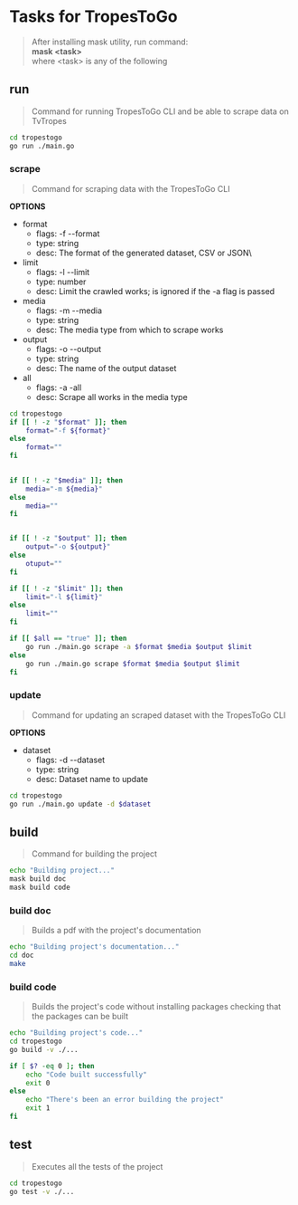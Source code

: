 # Tasks for TropesToGo
> After installing mask utility, run command:  
> **mask \<task\>**  
> where \<task\> is any of the following

## run
> Command for running TropesToGo CLI and be able to scrape data on TvTropes
~~~sh
cd tropestogo
go run ./main.go
~~~

### scrape
> Command for scraping data with the TropesToGo CLI

**OPTIONS**
* format
  * flags: -f --format
  * type: string
  * desc: The format of the generated dataset, CSV or JSON\
* limit
  * flags: -l --limit
  * type: number
  * desc: Limit the crawled works; is ignored if the -a flag is passed
* media
  * flags: -m --media
  * type: string
  * desc: The media type from which to scrape works
* output
  * flags: -o --output
  * type: string
  * desc: The name of the output dataset
* all
  * flags: -a -all
  * desc: Scrape all works in the media type

~~~sh
cd tropestogo
if [[ ! -z "$format" ]]; then 
    format="-f ${format}" 
else
    format=""
fi

    
if [[ ! -z "$media" ]]; then 
    media="-m ${media}"
else
    media=""
fi


if [[ ! -z "$output" ]]; then 
    output="-o ${output}"
else
    otuput=""
fi

if [[ ! -z "$limit" ]]; then
    limit="-l ${limit}"
else
    limit=""
fi

if [[ $all == "true" ]]; then
    go run ./main.go scrape -a $format $media $output $limit
else
    go run ./main.go scrape $format $media $output $limit
fi
~~~

### update
> Command for updating an scraped dataset with the TropesToGo CLI

**OPTIONS**
* dataset
  * flags: -d --dataset
  * type: string
  * desc: Dataset name to update

~~~sh
cd tropestogo
go run ./main.go update -d $dataset
~~~

## build
> Command for building the project
~~~sh
echo "Building project..."
mask build doc
mask build code
~~~

### build doc
> Builds a pdf with the project's documentation
~~~sh
echo "Building project's documentation..."
cd doc
make
~~~

### build code
> Builds the project's code without installing packages
> checking that the packages can be built
~~~sh
echo "Building project's code..."
cd tropestogo
go build -v ./...

if [ $? -eq 0 ]; then
    echo "Code built successfully"
    exit 0
else
    echo "There's been an error building the project"
    exit 1
fi
~~~

## test
> Executes all the tests of the project
~~~sh
cd tropestogo
go test -v ./...
~~~